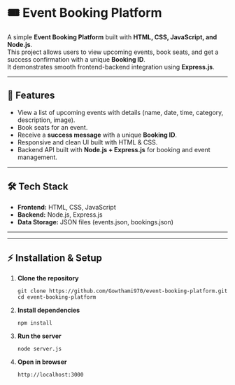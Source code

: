 # 🎟️ Event Booking Platform

A simple **Event Booking Platform** built with **HTML, CSS, JavaScript, and Node.js**.  
This project allows users to view upcoming events, book seats, and get a success confirmation with a unique **Booking ID**.  
It demonstrates smooth frontend-backend integration using **Express.js**.

---

## 🚀 Features
- View a list of upcoming events with details (name, date, time, category, description, image).  
- Book seats for an event.  
- Receive a **success message** with a unique **Booking ID**.  
- Responsive and clean UI built with HTML & CSS.  
- Backend API built with **Node.js + Express.js** for booking and event management.  

---

## 🛠️ Tech Stack
- **Frontend:** HTML, CSS, JavaScript  
- **Backend:** Node.js, Express.js  
- **Data Storage:** JSON files (events.json, bookings.json)  

---


---

## ⚡ Installation & Setup

1. **Clone the repository**
   ```
   git clone https://github.com/Gowthami970/event-booking-platform.git
   cd event-booking-platform
   ```
2. **Install dependencies**
   ```
   npm install
   ```
3. **Run the server**
   ```
   node server.js
   ```
4. **Open in browser**
   ```
   http://localhost:3000
   ```

